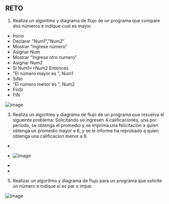 ## RETO
1. Realiza un algoritmo y diagrama de flujo de un programa que compare dos números e indique cual es mayor.
* Inicio
* Declarar "Num1","Num2"
* Mostrar "Ingrese nùmero"
* Asignar Num
* Mostrar "Ingrese otro numero"
* Asignar Num2
* Si Num1<=Num2 Entonces 
* "El número mayor es ", Num1
* SiNo
* "El número menor es ", Num2
* FinSi
* FIN

![image](https://user-images.githubusercontent.com/101481084/161354871-039f3ff3-4a19-4511-9dfd-c853833baeff.png)

 
3. Realiza un algoritmo y diagrama de flujo de un programa que resuelva el sigueinte problema: Solicitando se ingresen 4 calificaciones, una por periodo, se obtenga el promedio y se imprima una felicitación a quien obtenga un promedio mayor a 6, y se le informe ha reprobado a quien obtenga una calificacion menor a 6.
* 
* ![image](https://user-images.githubusercontent.com/101481084/161362695-c90d0a26-3bd3-4144-bbe0-af1ff097b9ca.png)

*
*


5. Realizar un algoritmo y diagrama de flujo para un programa que solicite un número e indique si es par o impar.

![image](https://user-images.githubusercontent.com/101481084/161362890-853ef973-317f-4798-bebe-e7380f9853ec.png)

